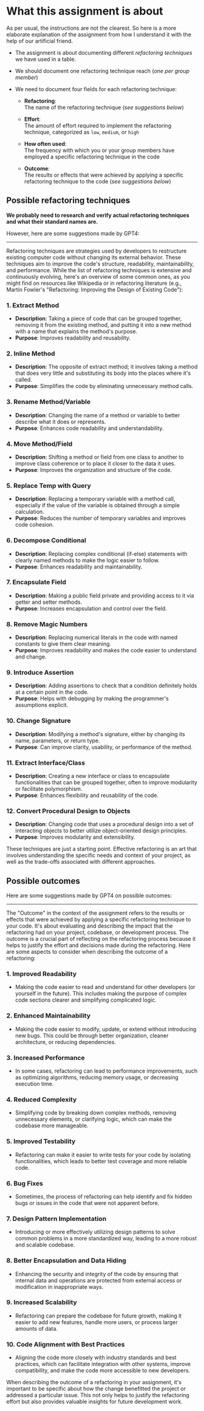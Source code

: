 # What this assignment is about

As per usual, the instructions are not the clearest. So here is a more elaborate explanation of the assignment from how I understand it with the help of our artificial friend.

- The assignment is about documenting different *refactoring techniques* we have used in a table.

- We should document one refactoring technique reach (*one per group member*)

- We need to document four fields for each refactoring technique:

    - **Refactoring**:\
    The name of the refactoring technique (*see suggestions below*)

    - **Effort**:\
    The amount of effort required to implement the refactoring technique, categorized as `low`, `medium`, or `high`

    - **How often used**:\
    The frequency with which you or your group members have employed a specific refactoring technique in the code

    - **Outcome**:\
    The results or effects that were achieved by applying a specific refactoring technique to the code (*see suggestions below*)

## Possible refactoring techniques

**We probably need to research and verify actual refactoring techniques and what their standard names are.**

However, here are some suggestions made by GPT4:

---

Refactoring techniques are strategies used by developers to restructure existing computer code without changing its external behavior. These techniques aim to improve the code's structure, readability, maintainability, and performance. While the list of refactoring techniques is extensive and continuously evolving, here's an overview of some common ones, as you might find on resources like Wikipedia or in refactoring literature (e.g., Martin Fowler's "Refactoring: Improving the Design of Existing Code"):

### 1. **Extract Method**
- **Description**: Taking a piece of code that can be grouped together, removing it from the existing method, and putting it into a new method with a name that explains the method's purpose.
- **Purpose**: Improves readability and reusability.

### 2. **Inline Method**
- **Description**: The opposite of extract method; it involves taking a method that does very little and substituting its body into the places where it's called.
- **Purpose**: Simplifies the code by eliminating unnecessary method calls.

### 3. **Rename Method/Variable**
- **Description**: Changing the name of a method or variable to better describe what it does or represents.
- **Purpose**: Enhances code readability and understandability.

### 4. **Move Method/Field**
- **Description**: Shifting a method or field from one class to another to improve class coherence or to place it closer to the data it uses.
- **Purpose**: Improves the organization and structure of the code.

### 5. **Replace Temp with Query**
- **Description**: Replacing a temporary variable with a method call, especially if the value of the variable is obtained through a simple calculation.
- **Purpose**: Reduces the number of temporary variables and improves code cohesion.

### 6. **Decompose Conditional**
- **Description**: Replacing complex conditional (if-else) statements with clearly named methods to make the logic easier to follow.
- **Purpose**: Enhances readability and maintainability.

### 7. **Encapsulate Field**
- **Description**: Making a public field private and providing access to it via getter and setter methods.
- **Purpose**: Increases encapsulation and control over the field.

### 8. **Remove Magic Numbers**
- **Description**: Replacing numerical literals in the code with named constants to give them clear meaning.
- **Purpose**: Improves readability and makes the code easier to understand and change.

### 9. **Introduce Assertion**
- **Description**: Adding assertions to check that a condition definitely holds at a certain point in the code.
- **Purpose**: Helps with debugging by making the programmer's assumptions explicit.

### 10. **Change Signature**
- **Description**: Modifying a method's signature, either by changing its name, parameters, or return type.
- **Purpose**: Can improve clarity, usability, or performance of the method.

### 11. **Extract Interface/Class**
- **Description**: Creating a new interface or class to encapsulate functionalities that can be grouped together, often to improve modularity or facilitate polymorphism.
- **Purpose**: Enhances flexibility and reusability of the code.

### 12. **Convert Procedural Design to Objects**
- **Description**: Changing code that uses a procedural design into a set of interacting objects to better utilize object-oriented design principles.
- **Purpose**: Improves modularity and extensibility.

These techniques are just a starting point. Effective refactoring is an art that involves understanding the specific needs and context of your project, as well as the trade-offs associated with different approaches.

## Possible outcomes

Here are some suggestions made by GPT4 on possible outcomes:

---

The "Outcome" in the context of the assignment refers to the results or effects that were achieved by applying a specific refactoring technique to your code. It's about evaluating and describing the impact that the refactoring had on your project, codebase, or development process. The outcome is a crucial part of reflecting on the refactoring process because it helps to justify the effort and decisions made during the refactoring. Here are some aspects to consider when describing the outcome of a refactoring:

### 1. **Improved Readability**
- Making the code easier to read and understand for other developers (or yourself in the future). This includes making the purpose of complex code sections clearer and simplifying complicated logic.

### 2. **Enhanced Maintainability**
- Making the code easier to modify, update, or extend without introducing new bugs. This could be through better organization, cleaner architecture, or reducing dependencies.

### 3. **Increased Performance**
- In some cases, refactoring can lead to performance improvements, such as optimizing algorithms, reducing memory usage, or decreasing execution time.

### 4. **Reduced Complexity**
- Simplifying code by breaking down complex methods, removing unnecessary elements, or clarifying logic, which can make the codebase more manageable.

### 5. **Improved Testability**
- Refactoring can make it easier to write tests for your code by isolating functionalities, which leads to better test coverage and more reliable code.

### 6. **Bug Fixes**
- Sometimes, the process of refactoring can help identify and fix hidden bugs or issues in the code that were not apparent before.

### 7. **Design Pattern Implementation**
- Introducing or more effectively utilizing design patterns to solve common problems in a more standardized way, leading to a more robust and scalable codebase.

### 8. **Better Encapsulation and Data Hiding**
- Enhancing the security and integrity of the code by ensuring that internal data and operations are protected from external access or modification in inappropriate ways.

### 9. **Increased Scalability**
- Refactoring can prepare the codebase for future growth, making it easier to add new features, handle more users, or process larger amounts of data.

### 10. **Code Alignment with Best Practices**
- Aligning the code more closely with industry standards and best practices, which can facilitate integration with other systems, improve compatibility, and make the code more accessible to new developers.

When describing the outcome of a refactoring in your assignment, it's important to be specific about how the change benefitted the project or addressed a particular issue. This not only helps to justify the refactoring effort but also provides valuable insights for future development work.